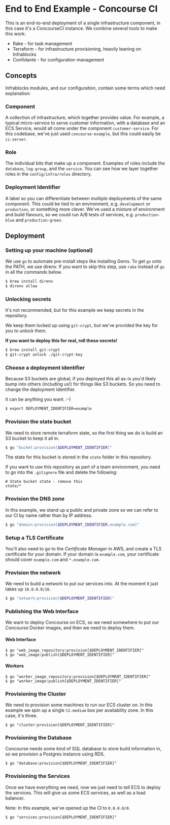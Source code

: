 # End to End Example - Concourse CI

This is an end-to-end deployment of a single infrastructure component, in this
case it's a ConcourseCI instance. We combine several tools to make this work:

* Rake - for task management
* Terraform - for infrastructure provisioning, heavily leaning on Infrablocks
* Confidante - for configuration management

## Concepts

Infrablocks modules, and our configuration, contain some terms which need
explanation:

### Component

A collection of infrastructure, which together provides value. For example, a
typical micro-service to serve customer information, with a database and an ECS
Service, would all come under the component `customer-service`. For this 
codebase, we've just used `concourse-example`, but this could easily be 
`ci-server`.

### Role

The individual bits that make up a component. Examples of roles include the 
`database`, `log-group`, and the `service`. You can see how we layer together
roles in the `config/infra/roles` directory.

### Deployment Identifier

A label so you can differentiate between multiple deployments of the same 
component. This could be tied to an environment, e.g. `development` or 
`production`, or something more clever. We've used a mixture of environment and
build flavours, so we could run A/B tests of services, e.g. `production-blue`
and `production-green`.

## Deployment

### Setting up your machine (optional)

We use `go` to automate pre-install steps like installing Gems. To get `go` onto
the PATH, we use direnv. If you want to skip this step, use `rake` instead of
`go` in all the commands below.

```bash
$ brew install direnv
$ direnv allow
```

### Unlocking secrets

It's not recommended, but for this example we keep secrets in the repository.

We keep them locked up using `git-crypt`, but we've provided the key for you to
unlock them.

**If you want to deploy this for real, roll these secrets!**

```bash
$ brew install git-crypt
$ git-crypt unlock ./git-crypt-key
```

### Choose a deployment identifier

Because S3 buckets are global, if you deployed this all as-is you'd likely bump
into others (including us!) for things like S3 buckets. So you need to change
the deployment identifier.

It can be anything you want. :-)

``` bash
$ export DEPLOYMENT_IDENTIFIER=example
```

### Provision the state bucket

We need to store remote terraform state, so the first thing we do is build an S3
bucket to keep it all in.

```bash
$ go "bucket:provision[$DEPLOYMENT_IDENTIFIER]"
```

The state for this bucket is stored in the `state` folder in this repository.

If you want to use this repository as part of a team environment, you need to go
into the `.gitignore` file and delete the following:

```
# State bucket state - remove this
state/*
```

### Provision the DNS zone

In this example, we stand up a public and private zone so we can refer to our
CI by name rather than by IP address.

```bash
$ go "domain:provision[$DEPLOYMENT_IDENTIFIER,example.com]"
```

### Setup a TLS Certificate

You'll also need to go to the _Certificate Manager_ in AWS, and create a TLS
certificate for your domain. If your domain is `example.com`, your certificate
should cover `example.com` and `*.example.com`.

### Provision the network

We need to build a network to put our services into. At the moment it just takes
up `10.0.0.0/16`.

```bash
$ go "network:provision[$DEPLOYMENT_IDENTIFIER]"
```

### Publishing the Web Interface

We want to deploy Concourse on ECS, so we need somewhere to put our Concourse
Docker images, and then we need to deploy them.

#### Web Interface

```
$ go "web_image_repository:provision[$DEPLOYMENT_IDENTIFIER]"
$ go "web_image:publish[$DEPLOYMENT_IDENTIFIER]"
```

#### Workers

```
$ go "worker_image_repository:provision[$DEPLOYMENT_IDENTIFIER]"
$ go "worker_image:publish[$DEPLOYMENT_IDENTIFIER]"
```

### Provisioning the Cluster

We need to provision some machines to run our ECS cluster on. In this example
we spin up a single `t2.medium` box per availability zone. In this case, it's
three.

```
$ go "cluster:provision[$DEPLOYMENT_IDENTIFIER]"
```

### Provisioning the Database

Concourse needs some kind of SQL database to store build information in, so we
provision a Postgres instance using RDS.

```
$ go "database:provision[$DEPLOYMENT_IDENTIFIER]"
```

### Provisioning the Services

Once we have everything we need, now we just need to tell ECS to deploy the
services. This will give us some ECS services, as well as a load balancer.

Note: In this example, we've opened up the CI to `0.0.0.0/0`.

```
$ go "services:provision[$DEPLOYMENT_IDENTIFIER]"
```
